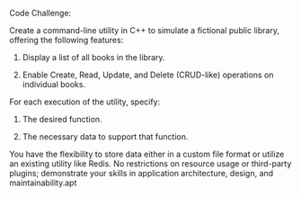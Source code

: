 Code Challenge:


Create a command-line utility in C++ to simulate a fictional public library, offering the following features:

1. Display a list of all books in the library.

2. Enable Create, Read, Update, and Delete (CRUD-like) operations on individual books.

For each execution of the utility, specify:

1. The desired function.

2. The necessary data to support that function.

You have the flexibility to store data either in a custom file format or utilize an existing utility like Redis. No restrictions on resource usage or third-party plugins; demonstrate your skills in application architecture, design, and maintainability.apt 